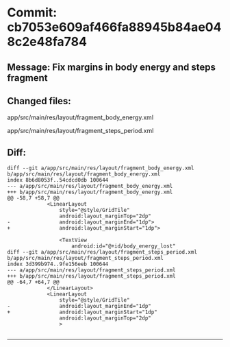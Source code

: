 # Commit: cb7053e609af466fa88945b84ae048c2e48fa784
## Message: Fix margins in body energy and steps fragment
## Changed files:
app/src/main/res/layout/fragment_body_energy.xml

app/src/main/res/layout/fragment_steps_period.xml

## Diff:
```
diff --git a/app/src/main/res/layout/fragment_body_energy.xml b/app/src/main/res/layout/fragment_body_energy.xml
index 8b6d8053f..54cdcd0db 100644
--- a/app/src/main/res/layout/fragment_body_energy.xml
+++ b/app/src/main/res/layout/fragment_body_energy.xml
@@ -58,7 +58,7 @@
             <LinearLayout
                 style="@style/GridTile"
                 android:layout_marginTop="2dp"
-                android:layout_marginEnd="1dp">
+                android:layout_marginStart="1dp">
 
                 <TextView
                     android:id="@+id/body_energy_lost"
diff --git a/app/src/main/res/layout/fragment_steps_period.xml b/app/src/main/res/layout/fragment_steps_period.xml
index 3d399b974..9fe156eeb 100644
--- a/app/src/main/res/layout/fragment_steps_period.xml
+++ b/app/src/main/res/layout/fragment_steps_period.xml
@@ -64,7 +64,7 @@
             </LinearLayout>
             <LinearLayout
                 style="@style/GridTile"
-                android:layout_marginEnd="1dp"
+                android:layout_marginStart="1dp"
                 android:layout_marginTop="2dp"
                 >
 
```
-----------------------------------
